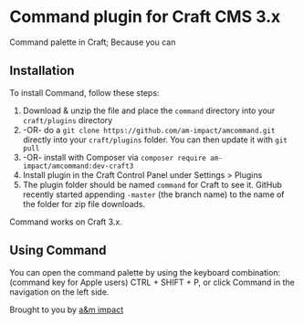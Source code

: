 # Command plugin for Craft CMS 3.x

Command palette in Craft; Because you can

## Installation

To install Command, follow these steps:

1. Download & unzip the file and place the `command` directory into your `craft/plugins` directory
2.  -OR- do a `git clone https://github.com/am-impact/amcommand.git` directly into your `craft/plugins` folder.  You can then update it with `git pull`
3.  -OR- install with Composer via `composer require am-impact/amcommand:dev-craft3`
4. Install plugin in the Craft Control Panel under Settings > Plugins
5. The plugin folder should be named `command` for Craft to see it.  GitHub recently started appending `-master` (the branch name) to the name of the folder for zip file downloads.

Command works on Craft 3.x.

## Using Command

You can open the command palette by using the keyboard combination: (command key for Apple users) CTRL + SHIFT + P, or click Command in the navigation on the left side.

Brought to you by [a&m impact](http://www.am-impact.nl)
